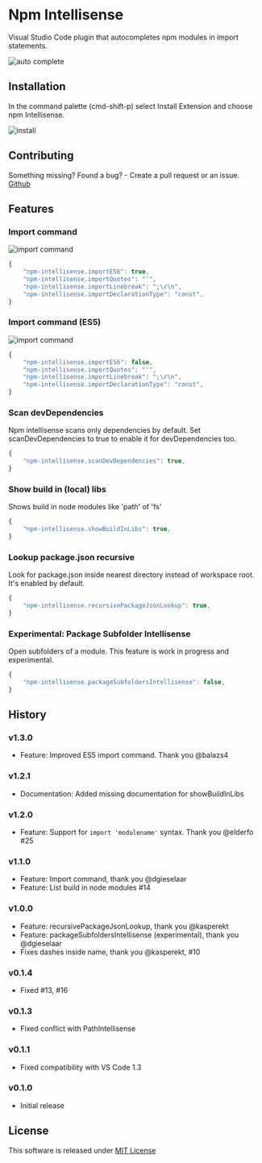 # Npm Intellisense
Visual Studio Code plugin that autocompletes npm modules in import statements.

![auto complete](https://github.com/ChristianKohler/NpmIntellisense/raw/master/images/auto_complete.gif)

## Installation
In the command palette (cmd-shift-p) select Install Extension and choose npm Intellisense.

![install](https://github.com/ChristianKohler/NpmIntellisense/raw/master/images/npm_install.gif)


## Contributing
Something missing? Found a bug? - Create a pull request or an issue.
[Github](https://github.com/ChristianKohler/NpmIntellisense)

## Features
### Import command

![import command](https://github.com/ChristianKohler/NpmIntellisense/raw/master/images/importcommand.gif)

```javascript
{
	"npm-intellisense.importES6": true,
	"npm-intellisense.importQuotes": "'",
	"npm-intellisense.importLinebreak": ";\r\n",
	"npm-intellisense.importDeclarationType": "const",
}
```

### Import command (ES5)

![import command](https://github.com/ChristianKohler/NpmIntellisense/raw/master/images/require_withname.gif)

```javascript
{
	"npm-intellisense.importES6": false,
	"npm-intellisense.importQuotes": "'",
	"npm-intellisense.importLinebreak": ";\r\n",
	"npm-intellisense.importDeclarationType": "const",
}
```

### Scan devDependencies
Npm intellisense scans only dependencies by default. Set scanDevDependencies to true to enable it for devDependencies too.

```javascript
{
	"npm-intellisense.scanDevDependencies": true,
}
```

### Show build in (local) libs
Shows build in node modules like 'path' of 'fs'

```javascript
{
	"npm-intellisense.showBuildInLibs": true,
}
```

### Lookup package.json recursive
Look for package.json inside nearest directory instead of workspace root. It's enabled by default.

```javascript
{
	"npm-intellisense.recursivePackageJsonLookup": true,
}
```

### Experimental: Package Subfolder Intellisense
Open subfolders of a module.
This feature is work in progress and experimental.

```javascript
{
	"npm-intellisense.packageSubfoldersIntellisense": false,
}
```

## History
### v1.3.0
- Feature: Improved ES5 import command. Thank you @balazs4

### v1.2.1
- Documentation: Added missing documentation for showBuildInLibs

### v1.2.0
- Feature: Support for ```import 'modulename'``` syntax. Thank you @elderfo #25

### v1.1.0
- Feature: Import command, thank you @dgieselaar
- Feature: List build in node modules #14

### v1.0.0
- Feature: recursivePackageJsonLookup, thank you @kasperekt
- Feature: packageSubfoldersIntellisense  (experimental), thank you @dgieselaar
- Fixes dashes inside name, thank you @kasperekt, #10

### v0.1.4
- Fixed #13, #16

### v0.1.3
- Fixed conflict with PathIntellisense

### v0.1.1
- Fixed compatibility with VS Code 1.3

### v0.1.0
- Initial release 

## License
This software is released under [MIT License](http://www.opensource.org/licenses/mit-license.php)

